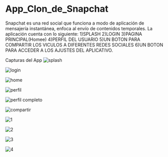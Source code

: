 # App_Clon_de_Snapchat
Snapchat es una red social que funciona a modo de aplicación de mensajería instantánea, enfoca al envío de contenidos temporales.
La aplicación cuenta con lo siguiente:
1)SPLASH
2)LOGIN
3)PAGINA PRINCIPAL(Homee)
4)PERFIL DEL USUARIO
5)UN BOTON PARA COMPARTIR LOS VICULOS A DIFERENTES REDES SOCIALES
6)UN BOTON PARA ACCEDER A LOS AJUSTES DEL APLICATIVO.

Capturas del App
![splash](https://user-images.githubusercontent.com/109598221/194719520-726c4d30-25a1-4848-b69d-c24e24a003aa.jpeg)

![login](https://user-images.githubusercontent.com/109598221/194719527-6258d4a4-fc22-44c8-a9f1-551bacc808ab.jpeg)

![home](https://user-images.githubusercontent.com/109598221/194719529-efe76f39-3c88-45d3-b1f7-576d829a6c9f.jpeg)

![perfil](https://user-images.githubusercontent.com/109598221/194719531-d6f29fda-551b-4785-b06c-faa97900bd67.jpeg)

![perfil completo](https://user-images.githubusercontent.com/109598221/194719584-bf4085c6-b2f0-443e-9a48-b902d7ffd94a.jpeg)

![compartir](https://user-images.githubusercontent.com/109598221/194719539-7eba4fe4-6df3-46c3-ada9-71be157d4218.jpeg)

![1](https://user-images.githubusercontent.com/109598221/194719544-c0d056cc-de95-4baa-bb2a-048345099dc4.jpeg)

![2](https://user-images.githubusercontent.com/109598221/194719546-0fcdf2e4-de18-4110-881c-ee0e0c07bbbd.jpeg)

![3](https://user-images.githubusercontent.com/109598221/194719547-e9256729-e5bf-4573-9b18-4cdab26a8b6f.jpeg)

![4](https://user-images.githubusercontent.com/109598221/194719553-be312dde-6280-4cdd-8d3b-c67ac7bb7b1f.jpeg)
